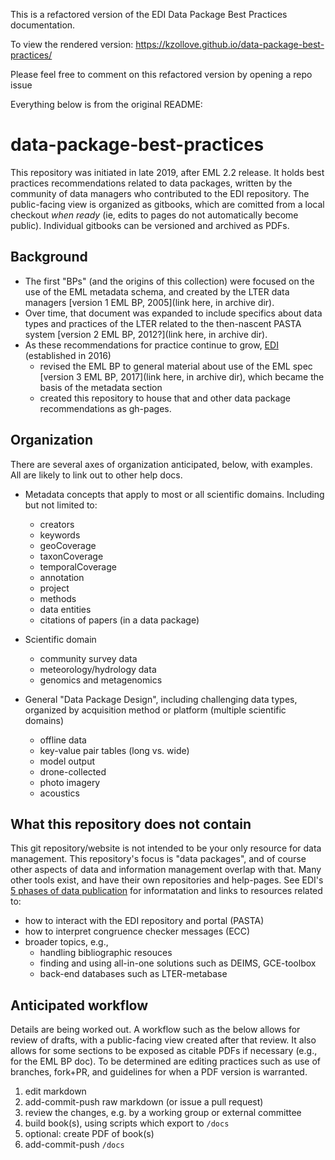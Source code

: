 This is a refactored version of the EDI Data Package Best Practices documentation.

To view the rendered version: https://kzollove.github.io/data-package-best-practices/

Please feel free to comment on this refactored version by opening a repo issue

Everything below is from the original README:

# data-package-best-practices

This repository was initiated in late 2019, after EML 2.2 release.  It holds best practices recommendations related to data packages, written by the community of data managers who contributed to the EDI repository. The public-facing view is organized as gitbooks, which are comitted from a local checkout *when ready* (ie, edits to pages do not automatically become public). Individual gitbooks can be versioned and archived as PDFs.


## Background
- The first "BPs" (and the origins of this collection) were focused on the use of the EML metadata schema, and created by the LTER data managers [version 1 EML BP, 2005](link here, in archive dir). 
- Over time, that document was expanded to include specifics about data types and practices of the LTER related to the then-nascent PASTA system [version 2 EML BP, 2012?](link here, in archive dir).  
- As these recommendations for practice continue to grow, [EDI](https://environmentaldatainitiative.org) (established in 2016) 
  - revised the EML BP to general material about use of the EML spec [version 3 EML BP, 2017](link here, in archive dir), which became the basis of the metadata section 
  - created this repository to house that and other data package recommendations as gh-pages.
  
## Organization
There are several axes of organization anticipated, below, with examples. All are likely to link out to other help docs.

- Metadata concepts that apply to most or all scientific domains. Including but not limited to: 
  - creators
  - keywords
  - geoCoverage 
  - taxonCoverage
  - temporalCoverage
  - annotation
  - project
  - methods
  - data entities
  - citations of papers (in a data package)
  
- Scientific domain 
  - community survey data
  - meteorology/hydrology data
  - genomics and metagenomics
  
- General "Data Package Design", including challenging data types, organized by acquisition method or platform (multiple scientific domains) 
  - offline data
  - key-value pair tables (long vs. wide)
  - model output
  - drone-collected
  - photo imagery
  - acoustics



## What this repository does not contain
This git repository/website is not intended to be your only resource for data management. This repository's focus is "data packages", and of course other aspects of data and information management overlap with that. Many other tools exist, and have their own repositories and help-pages. See EDI's [5 phases of data publication](https://github.com/EDIorg/five_phases_DM) for informatation and links to resources related to:
- how to interact with the EDI repository and portal (PASTA)
- how to interpret congruence checker messages (ECC)
- broader topics, e.g., 
  - handling bibliographic resouces
  - finding and using all-in-one solutions such as DEIMS, GCE-toolbox
  - back-end databases such as LTER-metabase


## Anticipated workflow 
Details are being worked out. A workflow such as the below allows for review of drafts, with a public-facing view created after that review. It also allows for some sections to be exposed as citable PDFs if necessary (e.g., for the EML BP doc). To be determined are editing practices such as use of branches, fork+PR, and guidelines for when a PDF version is warranted.
1. edit markdown
1. add-commit-push raw markdown (or issue a pull request)
1. review the changes, e.g. by a working group or external committee
1. build book(s), using scripts which export to `/docs`
1. optional: create PDF of book(s)
1. add-commit-push `/docs`

